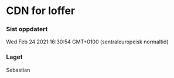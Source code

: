 
# CDN for loffer

### Sist oppdatert 
Wed Feb 24 2021 16:30:54 GMT+0100 (sentraleuropeisk normaltid)
### Laget 
Sebastian
